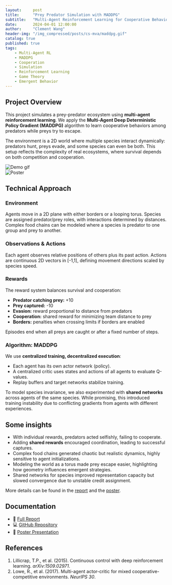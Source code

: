 ```yaml
---
layout:     post
title:      "Prey Predator Simulation with MADDPG"
subtitle:   "Multi-Agent Reinforcement Learning for Cooperative Behavior"
date:       2024-04-01 12:00:00
author:     "Clement Wang"
header-img: "/img_compressed/posts/cs-mva/maddpg.gif"
catalog: true
published: true
tags:
    - Multi-Agent RL
    - MADDPG
    - Cooperation
    - Simulation
    - Reinforcement Learning
    - Game Theory
    - Emergent Behavior
---
```


## Project Overview

This project simulates a prey-predator ecosystem using **multi-agent reinforcement learning**. We apply the **Multi-Agent Deep Deterministic Policy Gradient (MADDPG)** algorithm to learn cooperative behaviors among predators while preys try to escape.  

The environment is a 2D world where multiple species interact dynamically: predators hunt, preys evade, and some species can even be both. This setup reflects the complexity of real ecosystems, where survival depends on both competition and cooperation.  

![Demo gif](https://raw.githubusercontent.com/clementw168/prey-predator-rl/main/assets/demo.gif)  
![Poster](/img_compressed/posts/cs-mva/maddpg_poster.jpg)  


## Technical Approach

### Environment
Agents move in a 2D plane with either borders or a looping torus. Species are assigned predator/prey roles, with interactions determined by distances. Complex food chains can be modeled where a species is predator to one group and prey to another.

### Observations & Actions
Each agent observes relative positions of others plus its past action. Actions are continuous 2D vectors in \[-1,1\], defining movement directions scaled by species speed.

### Rewards
The reward system balances survival and cooperation:  
- **Predator catching prey:** +10  
- **Prey captured:** -10  
- **Evasion:** reward proportional to distance from predators  
- **Cooperation:** shared reward for minimizing team distance to prey  
- **Borders:** penalties when crossing limits if borders are enabled

Episodes end when all preys are caught or after a fixed number of steps.

### Algorithm: MADDPG
We use **centralized training, decentralized execution**:  
- Each agent has its own actor network (policy).  
- A centralized critic uses states and actions of all agents to evaluate Q-values.  
- Replay buffers and target networks stabilize training.  

To model species invariance, we also experimented with **shared networks** across agents of the same species. While promising, this introduced training instability due to conflicting gradients from agents with different experiences.


## Some insights

- With individual rewards, predators acted selfishly, failing to cooperate.  
- Adding **shared rewards** encouraged coordination, leading to successful captures.  
- Complex food chains generated chaotic but realistic dynamics, highly sensitive to agent initializations.  
- Modeling the world as a torus made prey escape easier, highlighting how geometry influences emergent strategies.  
- Shared networks for species improved representation capacity but slowed convergence due to unstable credit assignment. 

More details can be found in the [report](https://raw.githubusercontent.com/clementw168/prey-predator-rl/main/report.pdf) and the [poster](https://raw.githubusercontent.com/clementw168/prey-predator-rl/main/assets/poster.pdf).


## Documentation

- 📑 [Full Report](https://raw.githubusercontent.com/clementw168/prey-predator-rl/main/report.pdf)  
- 💻 [GitHub Repository](https://github.com/clementw168/prey-predator-rl)  
- 🎨 [Poster Presentation](https://raw.githubusercontent.com/clementw168/prey-predator-rl/main/assets/poster.pdf)  


## References
1. Lillicrap, T.P., et al. (2015). Continuous control with deep reinforcement learning. *arXiv:1509.02971*.  
2. Lowe, R., et al. (2017). Multi-agent actor-critic for mixed cooperative-competitive environments. *NeurIPS 30*.  
